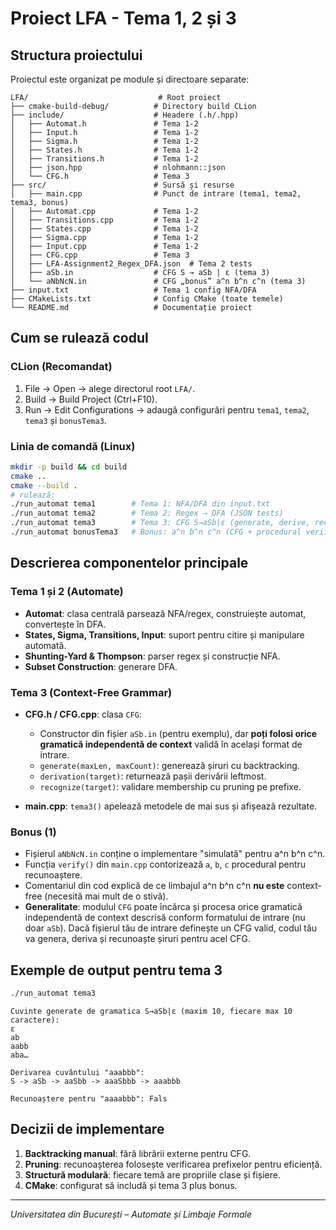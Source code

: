 # Proiect LFA - Tema 1, 2 și 3

## Structura proiectului

Proiectul este organizat pe module și directoare separate:

```
LFA/                             # Root proiect
├── cmake-build-debug/          # Directory build CLion
├── include/                    # Headere (.h/.hpp)
│   ├── Automat.h               # Tema 1-2
│   ├── Input.h                 # Tema 1-2
│   ├── Sigma.h                 # Tema 1-2
│   ├── States.h                # Tema 1-2
│   ├── Transitions.h           # Tema 1-2
│   ├── json.hpp                # nlohmann::json
│   └── CFG.h                   # Tema 3
├── src/                        # Sursă și resurse
│   ├── main.cpp                # Punct de intrare (tema1, tema2, tema3, bonus)
│   ├── Automat.cpp             # Tema 1-2
│   ├── Transitions.cpp         # Tema 1-2
│   ├── States.cpp              # Tema 1-2
│   ├── Sigma.cpp               # Tema 1-2
│   ├── Input.cpp               # Tema 1-2
│   ├── CFG.cpp                 # Tema 3
│   ├── LFA-Assignment2_Regex_DFA.json  # Tema 2 tests
│   ├── aSb.in                  # CFG S → aSb | ε (tema 3)
│   └── aNbNcN.in               # CFG „bonus” a^n b^n c^n (tema 3)
├── input.txt                   # Tema 1 config NFA/DFA
├── CMakeLists.txt              # Config CMake (toate temele)
└── README.md                   # Documentație proiect
```

## Cum se rulează codul

### CLion (Recomandat)

1. File → Open → alege directorul root `LFA/`.
2. Build → Build Project (Ctrl+F10).
3. Run → Edit Configurations → adaugă configurări pentru `tema1`, `tema2`, `tema3` și `bonusTema3`.

### Linia de comandă (Linux)

```bash
mkdir -p build && cd build
cmake ..
cmake --build .
# rulează:
./run_automat tema1        # Tema 1: NFA/DFA din input.txt
./run_automat tema2        # Tema 2: Regex → DFA (JSON tests)
./run_automat tema3        # Tema 3: CFG S→aSb|ε (generate, derive, recognize)
./run_automat bonusTema3   # Bonus: a^n b^n c^n (CFG + procedural verify)
```

## Descrierea componentelor principale

### Tema 1 și 2 (Automate)

* **Automat**: clasa centrală parsează NFA/regex, construiește automat, convertește în DFA.
* **States, Sigma, Transitions, Input**: suport pentru citire și manipulare automată.
* **Shunting-Yard & Thompson**: parser regex și construcție NFA.
* **Subset Construction**: generare DFA.

### Tema 3 (Context-Free Grammar)

* **CFG.h / CFG.cpp**: clasa `CFG`:

  * Constructor din fișier `aSb.in` (pentru exemplu), dar **poți folosi orice gramatică independentă de context** validă în același format de intrare.
  * `generate(maxLen, maxCount)`: generează șiruri cu backtracking.
  * `derivation(target)`: returnează pașii derivării leftmost.
  * `recognize(target)`: validare membership cu pruning pe prefixe.
* **main.cpp**: `tema3()` apelează metodele de mai sus și afișează rezultate.

### Bonus (1)

* Fișierul `aNbNcN.in` conține o implementare "simulată" pentru a^n b^n c^n.
* Funcția `verify()` din `main.cpp` contorizează `a`, `b`, `c` procedural pentru recunoaștere.
* Comentariul din cod explică de ce limbajul a^n b^n c^n **nu este** context-free (necesită mai mult de o stivă).
* **Generalitate**: modulul `CFG` poate încărca și procesa orice gramatică independentă de context descrisă conform formatului de intrare (nu doar `aSb`). Dacă fișierul tău de intrare definește un CFG valid, codul tău va genera, deriva și recunoaște șiruri pentru acel CFG.

## Exemple de output pentru tema 3

```bash
./run_automat tema3
```

```
Cuvinte generate de gramatica S→aSb|ε (maxim 10, fiecare max 10 caractere):
ε
ab
aabb
aba…

Derivarea cuvântului "aaabbb":
S -> aSb -> aaSbb -> aaaSbbb -> aaabbb

Recunoaștere pentru "aaaabbb": Fals
```

## Decizii de implementare

1. **Backtracking manual**: fără librării externe pentru CFG.
2. **Pruning**: recunoașterea folosește verificarea prefixelor pentru eficiență.
3. **Structură modulară**: fiecare temă are propriile clase și fișiere.
4. **CMake**: configurat să includă și tema 3 plus bonus.

---

*Universitatea din București – Automate și Limbaje Formale*
